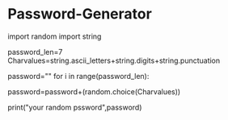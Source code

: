 # Password-Generator
import random
import string

password_len=7
Charvalues=string.ascii_letters+string.digits+string.punctuation

password=""
for i in range(password_len):
   
   password=password+(random.choice(Charvalues))

print("your random pssword",password)

